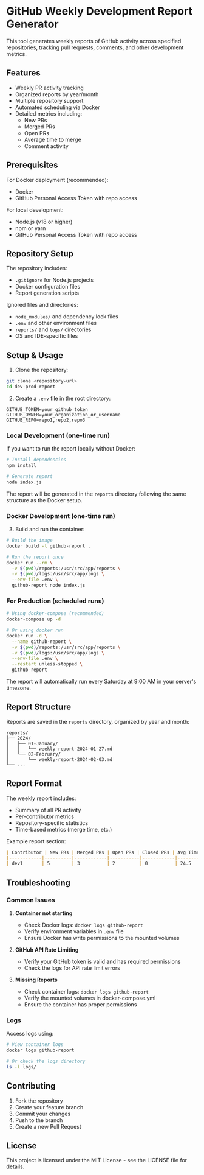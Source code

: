 # GitHub Weekly Development Report Generator

This tool generates weekly reports of GitHub activity across specified repositories, tracking pull requests, comments, and other development metrics.

## Features

- Weekly PR activity tracking
- Organized reports by year/month
- Multiple repository support
- Automated scheduling via Docker
- Detailed metrics including:
  - New PRs
  - Merged PRs
  - Open PRs
  - Average time to merge
  - Comment activity

## Prerequisites

For Docker deployment (recommended):
- Docker
- GitHub Personal Access Token with repo access

For local development:
- Node.js (v18 or higher)
- npm or yarn
- GitHub Personal Access Token with repo access

## Repository Setup

The repository includes:
- `.gitignore` for Node.js projects
- Docker configuration files
- Report generation scripts

Ignored files and directories:
- `node_modules/` and dependency lock files
- `.env` and other environment files
- `reports/` and `logs/` directories
- OS and IDE-specific files

## Setup & Usage

1. Clone the repository:
```bash
git clone <repository-url>
cd dev-prod-report
```

2. Create a `.env` file in the root directory:
```env
GITHUB_TOKEN=your_github_token
GITHUB_OWNER=your_organization_or_username
GITHUB_REPO=repo1,repo2,repo3
```

### Local Development (one-time run)

If you want to run the report locally without Docker:

```bash
# Install dependencies
npm install

# Generate report
node index.js
```

The report will be generated in the `reports` directory following the same structure as the Docker setup.

### Docker Development (one-time run)

3. Build and run the container:

```bash
# Build the image
docker build -t github-report .

# Run the report once
docker run --rm \
  -v $(pwd)/reports:/usr/src/app/reports \
  -v $(pwd)/logs:/usr/src/app/logs \
  --env-file .env \
  github-report node index.js
```

### For Production (scheduled runs)
```bash
# Using docker-compose (recommended)
docker-compose up -d

# Or using docker run
docker run -d \
  --name github-report \
  -v $(pwd)/reports:/usr/src/app/reports \
  -v $(pwd)/logs:/usr/src/app/logs \
  --env-file .env \
  --restart unless-stopped \
  github-report
```

The report will automatically run every Saturday at 9:00 AM in your server's timezone.

## Report Structure

Reports are saved in the `reports` directory, organized by year and month:
```
reports/
├── 2024/
│   ├── 01-January/
│   │   └── weekly-report-2024-01-27.md
│   └── 02-February/
│       └── weekly-report-2024-02-03.md
└── ...
```

## Report Format

The weekly report includes:
- Summary of all PR activity
- Per-contributor metrics
- Repository-specific statistics
- Time-based metrics (merge time, etc.)

Example report section:
```markdown
| Contributor | New PRs | Merged PRs | Open PRs | Closed PRs | Avg Time to Merge (h) | Avg Comments |
|------------|----------|------------|-----------|------------|---------------------|-------------|
| dev1       | 5        | 3          | 2         | 0          | 24.5                | 3.2         |
```

## Troubleshooting

### Common Issues

1. **Container not starting**
   - Check Docker logs: `docker logs github-report`
   - Verify environment variables in `.env` file
   - Ensure Docker has write permissions to the mounted volumes

2. **GitHub API Rate Limiting**
   - Verify your GitHub token is valid and has required permissions
   - Check the logs for API rate limit errors

3. **Missing Reports**
   - Check container logs: `docker logs github-report`
   - Verify the mounted volumes in docker-compose.yml
   - Ensure the container has proper permissions

### Logs

Access logs using:
```bash
# View container logs
docker logs github-report

# Or check the logs directory
ls -l logs/
```

## Contributing

1. Fork the repository
2. Create your feature branch
3. Commit your changes
4. Push to the branch
5. Create a new Pull Request

## License

This project is licensed under the MIT License - see the LICENSE file for details.
